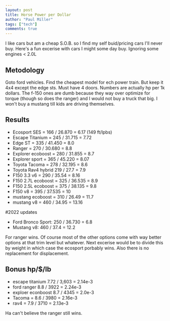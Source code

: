 ```yaml
---
layout: post
title: Horse Power per Dollar
author: "Paul Miller"
tags: ["tech"]
comments: true
---
```


I like cars but am a cheap S.O.B. so I find my self buid/pricing cars I'll never buy.
Here's a fun excerise with cars I might some day buy. Ignoring some engines < 2.0L

## Metodology
Goto ford vehicles.
Find the cheapest model for ech power train. But keep it 4x4 except the edge sts. Must have 4 doors. Numbers are actually hp per 1k dollars.
The f-150 ones are dumb because they way over optimize for torque (though so does the ranger) and I would not buy a truck that big. I won't buy a mustang till kids are driving themselves. 

## Results
* Ecosport SES = 166 / 26.870 = 6.17  (149 ft/lpbs)
* Escape Titanium = 245 / 31.715 = 7.72
* Edge ST = 335 / 41.450 = 8.0
* Ranger = 270 / 30.680  = 8.8
* Explorer ecoboost = 280 / 31.855 = 8.7
* Explorer sport = 365 / 45.220 = 8.07
* Toyota Tacoma = 278 / 32.195 = 8.6
* Toyota Rav4 hybrid 219 / 27.7 = 7.9
* F150 3.3 v6 = 290 / 35.54 = 8.16
* F150 2.7L ecoboost = 325 / 36.535 = 8.9
* F150 2.5L ecoboost = 375 / 38.135 = 9.8
* F150 v8 = 395 / 37.535 = 10
* mustang ecoboost = 310 / 26.49 = 11.7
* mustang v8 = 460 / 34.95 = 13.16

#2022 updates
* Ford Bronco Sport: 250 / 36.730 = 6.8 
* Mustang v8: 460 / 37.4 = 12.2
  
For ranger wins. Of course most of the other options come with way better options at that trim level but whatever. Next excerise would be to divide this by weight in which case the ecosport porbably wins. Also there is no replacement for displacement.

## Bonus hp/$/lb
* escape titanium 7.72 / 3,603 = 2.14e-3
* ford ranger 8.8 / 3922 = 2.24e-3
* exploer econboost 8.7 / 4345 = 2.0e-3
* Tacoma  = 8.6  / 3980 = 2.16e-3
* rav4 = 7.9 / 3710 = 2.13e-3

Ha can't believe the ranger still wins. 
